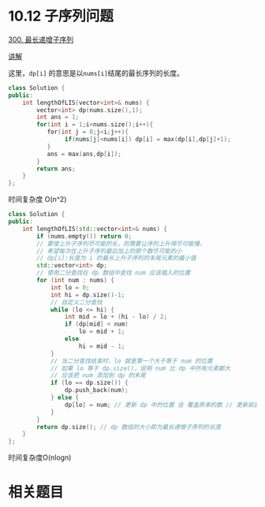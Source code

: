 # 10.12 子序列问题

[300. 最长递增子序列](https://leetcode.cn/problems/longest-increasing-subsequence/)

[讲解](https://programmercarl.com/0300.%E6%9C%80%E9%95%BF%E4%B8%8A%E5%8D%87%E5%AD%90%E5%BA%8F%E5%88%97.html#%E6%80%9D%E8%B7%AF)

这里，`dp[i]` 的意思是以`nums[i]`结尾的最长序列的长度。

```cpp
class Solution {
public:
    int lengthOfLIS(vector<int>& nums) {
        vector<int> dp(nums.size(),1);
        int ans = 1;
        for(int i = 1;i<nums.size();i++){
           for(int j = 0;j<i;j++){
                if(nums[j]<nums[i]) dp[i] = max(dp[i],dp[j]+1);
           }
           ans = max(ans,dp[i]);
        }
        return ans;
    }
};
```

时间复杂度 O(n^2)

```cpp
class Solution {
public:
    int lengthOfLIS(std::vector<int>& nums) {
        if (nums.empty()) return 0;
        // 要使上升子序列尽可能的长，则需要让序列上升得尽可能慢，
        // 希望每次在上升子序列最后加上的那个数尽可能的小
        // dp[i]:长度为 i 的最长上升子序列的末尾元素的最小值
        std::vector<int> dp; 
        // 使用二分查找在 dp 数组中查找 num 应该插入的位置
        for (int num : nums) {
            int lo = 0;
            int hi = dp.size()-1;
            // 自定义二分查找
            while (lo <= hi) {
                int mid = lo + (hi - lo) / 2;
                if (dp[mid] < num)
                    lo = mid + 1;
                else
                    hi = mid - 1;
            }
            // 当二分查找结束时，lo 就是第一个大于等于 num 的位置
            // 如果 lo 等于 dp.size()，说明 num 比 dp 中所有元素都大
            // 应该把 num 添加到 dp 的末尾
            if (lo == dp.size()) {
                dp.push_back(num); 
            } else {
                dp[lo] = num; // 更新 dp 中的位置 会 覆盖原来的数 // 更新前面的什么影响，主要是更新最后一个数字。
            }
        }
        return dp.size(); // dp 数组的大小即为最长递增子序列的长度
    }
};
```

时间复杂度O(nlogn)
# 相关题目

